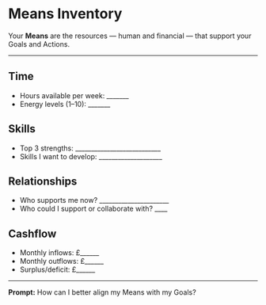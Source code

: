 # Means Inventory

Your **Means** are the resources — human and financial — that support your Goals and Actions.  

---

## Time
- Hours available per week: _______
- Energy levels (1–10): _______

## Skills
- Top 3 strengths: ___________________________
- Skills I want to develop: ____________________

## Relationships
- Who supports me now? ______________________
- Who could I support or collaborate with? ____

## Cashflow
- Monthly inflows: £______
- Monthly outflows: £______
- Surplus/deficit: £______

---

**Prompt:** How can I better align my Means with my Goals?  
